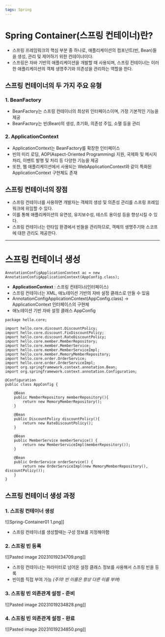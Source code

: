 ```yaml
---
tags: Spring
---
```

# Spring Container(스프링 컨테이너)란?
- 스프링 프레임워크의 핵심 부분 중 하나로, 애플리케이션의 컴포넌트(빈, Bean)들을 생성, 관리 및 제어하기 위한 컨테이너이다. 
- 스프링은 자바 기반의 애플리케이션을 개발할 때 사용되며, 스프링 컨테이너는 이러한 애플리케이션의 객체 생명주기와 의존성을 관리하는 역할을 한다.

## 스프링 컨테이너의 두 가지 주요 유형
### 1. BeanFactory
- BeanFactory는 스프링 컨테이너의 최상위 인터페이스이며, 가장 기본적인 기능을 제공
- BeanFactory는 빈(Bean)의 생성, 초기화, 의존성 주입, 소멸 등을 관리

### 2. ApplicationContext
- ApplicationContext는 BeanFactory를 확장한 인터페이스
- 빈의 미리 로딩, AOP(Aspect-Oriented Programming) 지원, 국제화 및 메시지 처리, 이벤트 발행 및 처리 등 다양한 기능을 제공
- 또한, 웹 애플리케이션에서 사용되는 WebApplicationContext와 같이 특화된 ApplicationContext 구현체도 존재

## 스프링 컨테이너의 장점
- 스프링 컨테이너를 사용하면 개발자는 객체의 생성 및 의존성 관리를 스프링 프레임워크에 위임할 수 있다.
- 이를 통해 애플리케이션의 유연성, 유지보수성, 테스트 용이성 등을 향상시킬 수 있다.
- 스프링 컨테이너는 런타임 환경에서 빈들을 관리하므로, 객체의 생명주기와 스코프에 대한 관리도 제공한다.

---

# 스프링 컨테이너 생성

```
AnnotationConfigApplicationContext ac = new 
AnnotationConfigApplicationContext(AppConfig.class);
```

- **ApplicationContext** : 스프링 컨테이너(인터페이스)
- 스프링 컨테이너는 XML, 애노테이션 기반의 자바 설정 클래스로 만들 수 있음
- AnnotationConfigApplicationContext(AppConfig.class) 
  -> ApplicationContext 인터페이스의 구현체
- 애노테이션 기반 자바 설정 클래스 AppConfig


```
package hello.core;

import hello.core.discount.DiscountPolicy;
import hello.core.discount.FixDiscountPolicy;
import hello.core.discount.RateDiscountPolicy;
import hello.core.member.MemberRepository;
import hello.core.member.MemberService;
import hello.core.member.MemberServiceImpl;
import hello.core.member.MemoryMemberRepository;
import hello.core.order.OrderService;
import hello.core.order.OrderServiceImpl;
import org.springframework.context.annotation.Bean;
import org.springframework.context.annotation.Configuration;

@Configuration
public class AppConfig {

    @Bean
    public MemberRepository memberRepository(){
        return new MemoryMemberRepository();
    }

    @Bean
    public DiscountPolicy discountPolicy(){
        return new RateDiscountPolicy();
    }

    @Bean
    public MemberService memberService() {
        return new MemberServiceImpl(memberRepository());
    }

    @Bean
    public OrderService orderService() {
        return new OrderServiceImpl(new MemoryMemberRepository(), discountPolicy());
    }
}
```

## 스프링 컨테이너 생성 과정
### 1. 스프링 컨테이너 생성
![[Spring-Container01 1.png]]
- 스프링 컨테이너를 생성할때는 구성 정보를 지정해야함

### 2. 스프링 빈 등록
![[Pasted image 20231019234709.png]]
- 스프링 컨테이너는 파라미터로 넘어온 설정 클래스 정보를 사용해서 스프링 빈을 등록
- 빈이름 직접 부여 가능 *(주의! 빈 이름은 항상 다른 이름 부여)*

### 3. 스프링 빈 의존관계 설정 - 준비
![[Pasted image 20231019234828.png]]

### 4. 스프링 빈 의존관계 설정 - 완료
![[Pasted image 20231019234850.png]]
